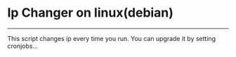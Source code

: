 # Ip Changer on linux(debian)
------
This script changes ip every time you run. 
You can upgrade it by setting cronjobs...
